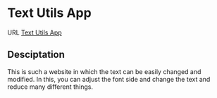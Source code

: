 # Text Utils App

URL [Text Utils App](https://ikhlasbhojani.github.io/textUtilsApp/)

## Desciptation
This is such a website in which the text can be easily changed and modified. In this, you can adjust the font side and change the text and reduce many different things.
